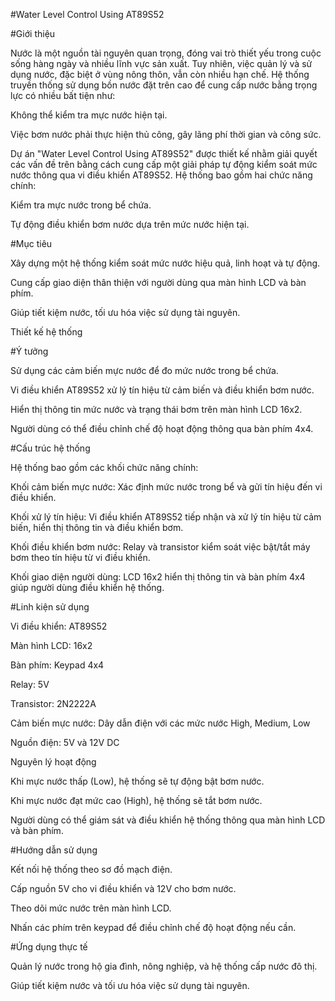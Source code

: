 #Water Level Control Using AT89S52

#Giới thiệu

Nước là một nguồn tài nguyên quan trọng, đóng vai trò thiết yếu trong cuộc sống hàng ngày và nhiều lĩnh vực sản xuất. Tuy nhiên, việc quản lý và sử dụng nước, đặc biệt ở vùng nông thôn, vẫn còn nhiều hạn chế. Hệ thống truyền thống sử dụng bồn nước đặt trên cao để cung cấp nước bằng trọng lực có nhiều bất tiện như:

Không thể kiểm tra mực nước hiện tại.

Việc bơm nước phải thực hiện thủ công, gây lãng phí thời gian và công sức.

Dự án "Water Level Control Using AT89S52" được thiết kế nhằm giải quyết các vấn đề trên bằng cách cung cấp một giải pháp tự động kiểm soát mức nước thông qua vi điều khiển AT89S52. Hệ thống bao gồm hai chức năng chính:

Kiểm tra mực nước trong bể chứa.

Tự động điều khiển bơm nước dựa trên mức nước hiện tại.

#Mục tiêu

Xây dựng một hệ thống kiểm soát mức nước hiệu quả, linh hoạt và tự động.

Cung cấp giao diện thân thiện với người dùng qua màn hình LCD và bàn phím.

Giúp tiết kiệm nước, tối ưu hóa việc sử dụng tài nguyên.

Thiết kế hệ thống

#Ý tưởng

Sử dụng các cảm biến mực nước để đo mức nước trong bể chứa.

Vi điều khiển AT89S52 xử lý tín hiệu từ cảm biến và điều khiển bơm nước.

Hiển thị thông tin mức nước và trạng thái bơm trên màn hình LCD 16x2.

Người dùng có thể điều chỉnh chế độ hoạt động thông qua bàn phím 4x4.

#Cấu trúc hệ thống

Hệ thống bao gồm các khối chức năng chính:

Khối cảm biến mực nước: Xác định mức nước trong bể và gửi tín hiệu đến vi điều khiển.

Khối xử lý tín hiệu: Vi điều khiển AT89S52 tiếp nhận và xử lý tín hiệu từ cảm biến, hiển thị thông tin và điều khiển bơm.

Khối điều khiển bơm nước: Relay và transistor kiểm soát việc bật/tắt máy bơm theo tín hiệu từ vi điều khiển.

Khối giao diện người dùng: LCD 16x2 hiển thị thông tin và bàn phím 4x4 giúp người dùng điều khiển hệ thống.

#Linh kiện sử dụng

Vi điều khiển: AT89S52

Màn hình LCD: 16x2

Bàn phím: Keypad 4x4

Relay: 5V

Transistor: 2N2222A

Cảm biến mực nước: Dây dẫn điện với các mức nước High, Medium, Low

Nguồn điện: 5V và 12V DC

Nguyên lý hoạt động

Khi mực nước thấp (Low), hệ thống sẽ tự động bật bơm nước.

Khi mực nước đạt mức cao (High), hệ thống sẽ tắt bơm nước.

Người dùng có thể giám sát và điều khiển hệ thống thông qua màn hình LCD và bàn phím.

#Hướng dẫn sử dụng

Kết nối hệ thống theo sơ đồ mạch điện.

Cấp nguồn 5V cho vi điều khiển và 12V cho bơm nước.

Theo dõi mức nước trên màn hình LCD.

Nhấn các phím trên keypad để điều chỉnh chế độ hoạt động nếu cần.

#Ứng dụng thực tế

Quản lý nước trong hộ gia đình, nông nghiệp, và hệ thống cấp nước đô thị.

Giúp tiết kiệm nước và tối ưu hóa việc sử dụng tài nguyên.